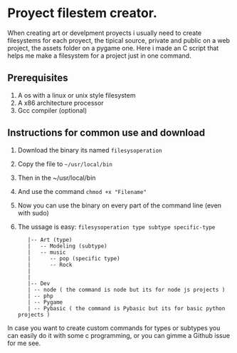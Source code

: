 # Proyect filestem creator.
When creating art or develpment proyects i usually need to create filesystems for each proyect, the tipical source, private and public on a web project, the assets folder on a pygame one.
Here i made an C script that helps me make a filesystem for a project just in one command.

## Prerequisites

1. A os with a linux or unix style filesystem
2. A x86 architecture processor
3. Gcc compiler (optional)

## Instructions for common use and download
1. Download the binary its named `filesysoperation`
2. Copy the file to `~/usr/local/bin`
3. Then in the ~/usr/local/bin
4. And use the command `chmod +x "Filename"`
5. Now you can use the binary on every part of the command line (even with sudo)
6. The ussage is easy: `filesysoperation type subtype specific-type`

          |-- Art (type)
          |   -- Modeling (subtype)
          |   -- music 
          |      -- pop (specific type)
          |      -- Rock 
          |
          |
          |-- Dev
          | -- node ( the command is node but its for node js projects )
          | -- php
          | -- Pygame
          | -- Pybasic ( the command is Pybasic but its for basic python projects )



In case you want to create custom commands for types or subtypes you can easily do it with some c programming, or you can gimme a Github issue for me see.


  
